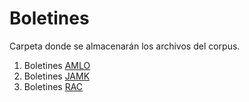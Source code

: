 # Boletines

Carpeta donde se almacenarán los archivos del corpus.

1. Boletines [AMLO](./AMLO/)
2. Boletines [JAMK](./JAMK/)
3. Boletines [RAC](./RAC/)